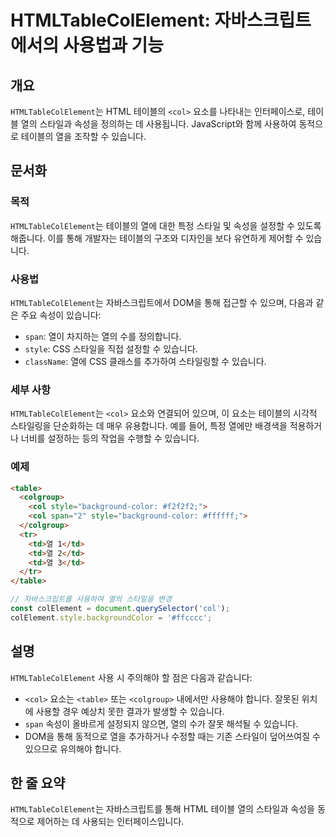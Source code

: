 <!--
Meta Description: # HTMLTableColElement: 자바스크립트에서의 사용법과 기능 ## 개요 `HTMLTableColElement`는 HTML 테이블의 `<col>` 요소를 나타내는 인터페이스로, 테이블 열의 스타일과 속성을 정의하는 데 사용됩니다. JavaScript와 함께 ...
Meta Keywords: 있습니다, htmltablecolelement, col, 테이블의, style
-->

# HTMLTableColElement: 자바스크립트에서의 사용법과 기능

## 개요
`HTMLTableColElement`는 HTML 테이블의 `<col>` 요소를 나타내는 인터페이스로, 테이블 열의 스타일과 속성을 정의하는 데 사용됩니다. JavaScript와 함께 사용하여 동적으로 테이블의 열을 조작할 수 있습니다.

## 문서화
### 목적
`HTMLTableColElement`는 테이블의 열에 대한 특정 스타일 및 속성을 설정할 수 있도록 해줍니다. 이를 통해 개발자는 테이블의 구조와 디자인을 보다 유연하게 제어할 수 있습니다.

### 사용법
`HTMLTableColElement`는 자바스크립트에서 DOM을 통해 접근할 수 있으며, 다음과 같은 주요 속성이 있습니다:

- `span`: 열이 차지하는 열의 수를 정의합니다.
- `style`: CSS 스타일을 직접 설정할 수 있습니다.
- `className`: 열에 CSS 클래스를 추가하여 스타일링할 수 있습니다.

### 세부 사항
`HTMLTableColElement`는 `<col>` 요소와 연결되어 있으며, 이 요소는 테이블의 시각적 스타일링을 단순화하는 데 매우 유용합니다. 예를 들어, 특정 열에만 배경색을 적용하거나 너비를 설정하는 등의 작업을 수행할 수 있습니다. 

### 예제
```html
<table>
  <colgroup>
    <col style="background-color: #f2f2f2;">
    <col span="2" style="background-color: #ffffff;">
  </colgroup>
  <tr>
    <td>열 1</td>
    <td>열 2</td>
    <td>열 3</td>
  </tr>
</table>
```

```javascript
// 자바스크립트를 사용하여 열의 스타일을 변경
const colElement = document.querySelector('col');
colElement.style.backgroundColor = '#ffcccc';
```

## 설명
`HTMLTableColElement` 사용 시 주의해야 할 점은 다음과 같습니다:

- `<col>` 요소는 `<table>` 또는 `<colgroup>` 내에서만 사용해야 합니다. 잘못된 위치에 사용할 경우 예상치 못한 결과가 발생할 수 있습니다.
- `span` 속성이 올바르게 설정되지 않으면, 열의 수가 잘못 해석될 수 있습니다.
- DOM을 통해 동적으로 열을 추가하거나 수정할 때는 기존 스타일이 덮어쓰여질 수 있으므로 유의해야 합니다.

## 한 줄 요약
`HTMLTableColElement`는 자바스크립트를 통해 HTML 테이블 열의 스타일과 속성을 동적으로 제어하는 데 사용되는 인터페이스입니다.
